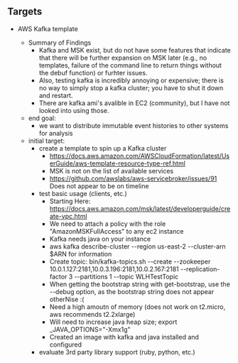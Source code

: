 
## Targets

- AWS Kafka template

  - Summary of Findings
    - Kafka and MSK exist, but do not have some features that indicate that there will be further expansion on MSK later (e.g., no templates, failure of the command line to return things without the debuf function) or furhter issues.
    - Also, testing kafka is incredibly annoying or expensive; there is no way to simply stop a kafka cluster; you have to shut it down and restart.
    - There are kafka ami's avalible in EC2 (community), but I have not looked into using those.
  - end goal:
    - we want to distribute immutable event histories to other systems for analysis
  - initial target:
    - create a template to spin up a Kafka cluster
      - https://docs.aws.amazon.com/AWSCloudFormation/latest/UserGuide/aws-template-resource-type-ref.html
      - MSK is not on the list of available services
      - https://github.com/awslabs/aws-servicebroker/issues/91 Does not appear to be on timeline
    - test basic usage (clients, etc.)
      - Starting Here: https://docs.aws.amazon.com/msk/latest/developerguide/create-vpc.html
      - We need to attach a policy with the role "AmazonMSKFullAccess" to any ec2 instance
      - Kafka needs java on your instance
      - aws kafka describe-cluster --region us-east-2 --cluster-arn $ARN for information
      - Create topic: bin/kafka-topics.sh --create --zookeeper 10.0.1.127:2181,10.0.3.196:2181,10.0.2.167:2181 --replication-factor 3 --partitions 1 --topic WLHTestTopic
      - When getting the bootstrap string with get-bootstrap, use the --debug option, as the bootstrap string does not appear otherNise :(
      - Need a high amoutn of memory (does not work on t2.micro, aws recommends t2.2xlarge)
      - Will need to increase java heap size; export \_JAVA_OPTIONS="-Xmx1g"
      - Created an image with kafka and java installed and configured
    - evaluate 3rd party library support (ruby, python, etc.)
